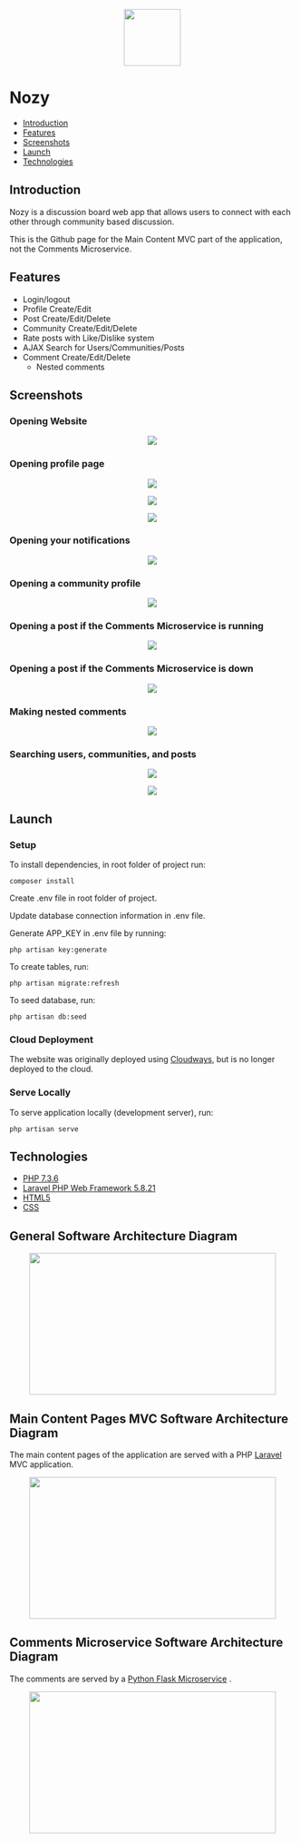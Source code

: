 <p align="center"><img src="./public/images/cartoon-nose-mustache.png" height="100" width="100"></p>

# Nozy

* [Introduction](#introduction)
* [Features](#features)
* [Screenshots](#screenshots)
* [Launch](#launch)
* [Technologies](#technologies)

<h2 id="introduction">Introduction</h2>

Nozy is a discussion board web app that allows users to connect with each other through community based discussion.

This is the Github page for the Main Content MVC part of the application, not the Comments Microservice.

<h2 id="features">Features</h2>

- Login/logout
- Profile Create/Edit
- Post Create/Edit/Delete
- Community Create/Edit/Delete
- Rate posts with Like/Dislike system
- AJAX Search for Users/Communities/Posts
- Comment Create/Edit/Delete
    - Nested comments

<h2 id="screenshots">Screenshots</h2>

### Opening Website
<p align="center"><img src="./images/screenshots/Welcome_Page.PNG"></p>

### Opening profile page
<p align="center"><img src="./images/screenshots/Profile_Page_Part_1.PNG"></p>
<p align="center"><img src="./images/screenshots/Profile_Page_Part_2.PNG"></p>
<p align="center"><img src="./images/screenshots/Profile_Page_Part_3.PNG"></p>

### Opening your notifications
<p align="center"><img src="./images//screenshots/Notifications_Pop_Up.PNG"></p>

### Opening a community profile
<p align="center"><img src="./images/screenshots/Community_Profile.PNG"></p>

### Opening a post if the Comments Microservice is running
<p align="center"><img src="./images/screenshots/Microservice_Up.PNG"></p>

### Opening a post if the Comments Microservice is down
<p align="center"><img src="./images/screenshots/Microservice_Down.PNG"></p>

### Making nested comments
<p align="center"><img src="./images/screenshots/Nested_Comments_Microservice_Running.PNG"></p>

### Searching users, communities, and posts
<p align="center"><img src="./images/screenshots/Search_Page_Part_1.PNG"></p>
<p align="center"><img src="./images/screenshots/Search_Page_Part_2.PNG"></p>

<h2 id="launch">Launch</h2>

### Setup
To install dependencies, in root folder of project run:
```
composer install
```
Create .env file in root folder of project.

Update database connection information in .env file.

Generate APP_KEY in .env file by running:
```
php artisan key:generate
```
To create tables, run:
```
php artisan migrate:refresh
```
To seed database, run:
```
php artisan db:seed
```

### Cloud Deployment
The website was originally deployed using [Cloudways](https://www.cloudways.com/en/), but is no longer deployed to the cloud.

### Serve Locally
To serve application locally (development server), run:
```
php artisan serve
```

<h2 id="technologies">Technologies</h2>

- [PHP 7.3.6](https://www.php.net)
- [Laravel PHP Web Framework 5.8.21](https://laravel.com)
- [HTML5](https://html.com/html5/)
- [CSS](https://developer.mozilla.org/en-US/docs/Glossary/CSS)

## General Software Architecture Diagram
<p align="center"><img src="./images/screenshots/General_Software_Architecture.PNG" height="250" width="435"></p>

## Main Content Pages MVC Software Architecture Diagram
The main content pages of the application are served with a PHP [Laravel](https://laravel.com/) MVC application.
<p align="center"><img src="./images/screenshots/Main_Content_Pages_MVC.PNG" height="250" width="435"></p>

## Comments Microservice Software Architecture Diagram
The comments are served by a [Python Flask Microservice](https://github.com/harindu95/CommentsMicroservice) .
<p align="center"><img src="./images/screenshots/Microservice_Software_Architecture.PNG" height="250" width="435"></p>

